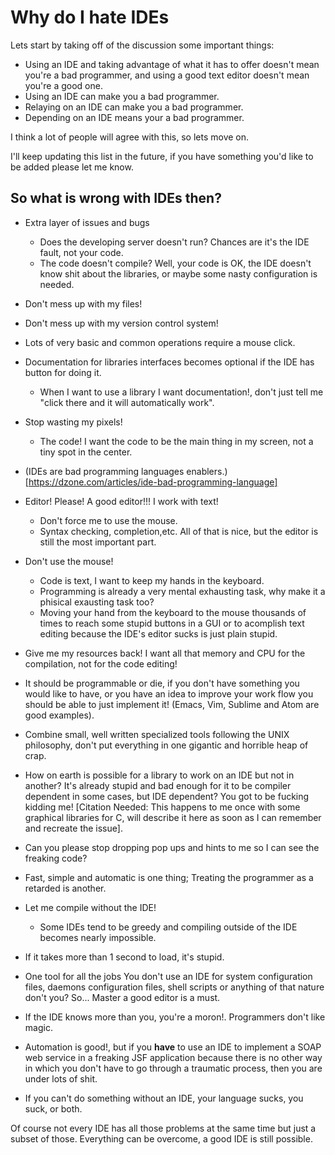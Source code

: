 Why do I hate IDEs
===================

Lets start by taking off of the discussion some important things:

* Using an IDE and taking advantage of what it has to offer doesn't mean you're
  a bad programmer, and using a good text editor doesn't mean you're a good one.
* Using an IDE can make you a bad programmer.
* Relaying on an IDE can make you a bad programmer.
* Depending on an IDE means your a bad programmer.

I think a lot of people will agree with this, so lets move on.

I'll keep updating this list in the future, if you have something you'd like to
be added please let me know.


So what is wrong with IDEs then?
--------------------------------

* Extra layer of issues and bugs
    * Does the developing server doesn't run? Chances are it's the IDE fault,
      not your code.
    * The code doesn't compile? Well, your code is OK, the IDE doesn't know shit
      about the libraries, or maybe some nasty configuration is needed.

* Don't mess up with my files!

* Don't mess up with my version control system!

* Lots of very basic and common operations require a mouse click.

* Documentation for libraries interfaces becomes optional if the IDE has button
  for doing it.
  * When I want to use a library I want documentation!, don't just tell me
    "click there and it will automatically work".

* Stop wasting my pixels!
    * The code! I want the code to be the main thing in my screen, not a tiny
      spot in the center.

* (IDEs are bad programming languages
  enablers.)[https://dzone.com/articles/ide-bad-programming-language]

* Editor! Please! A good editor!!! I work with text!
  * Don't force me to use the mouse.
  * Syntax checking, completion,etc. All of that is nice, but the editor is
    still the most important part.

* Don't use the mouse!
    * Code is text, I want to keep my hands in the keyboard.
    * Programming is already a very mental exhausting task, why make it a
      phisical exausting task too?
    * Moving your hand from the keyboard to the mouse thousands of times to
      reach some stupid buttons in a GUI or to acomplish text editing because
      the IDE's editor sucks is just plain stupid.

* Give me my resources back!
  I want all that memory and CPU for the compilation, not for the code editing!

* It should be programmable or die, if you don't have something you would like
  to have, or you have an idea to improve your work flow you should be able to
  just implement it! (Emacs, Vim, Sublime and Atom are good examples).

* Combine small, well written specialized tools following the UNIX philosophy,
  don't put everything in one gigantic and horrible heap of crap.

* How on earth is possible for a library to work on an IDE but not in another?
  It's already stupid and bad enough for it to be compiler dependent in some
  cases, but IDE dependent? You got to be fucking kidding me!
  [Citation Needed: This happens to me once with some graphical libraries for C,
  will describe it here as soon as I can remember and recreate the issue].

* Can you please stop dropping pop ups and hints to me so I can see the freaking
  code?

* Fast, simple and automatic is one thing; Treating the programmer as a retarded
  is another.

* Let me compile without the IDE!
  * Some IDEs tend to be greedy and compiling outside of the IDE becomes nearly
    impossible.

* If it takes more than 1 second to load, it's stupid.

* One tool for all the jobs
  You don't use an IDE for system configuration files,
  daemons configuration files, shell scripts or anything of that nature don't
  you? So... Master a good editor is a must.

* If the IDE knows more than you, you're a moron!. Programmers don't like magic.

* Automation is good!, but if you **have** to use an IDE to implement a SOAP web
  service in a freaking JSF application because there is no other way in which
  you don't have to go through a traumatic process, then you are under lots of
  shit.

* If you can't do something without an IDE, your language sucks, you suck, or
  both.



Of course not every IDE has all those problems at the same time but just a
subset of those. Everything can be overcome, a good IDE is still possible.
